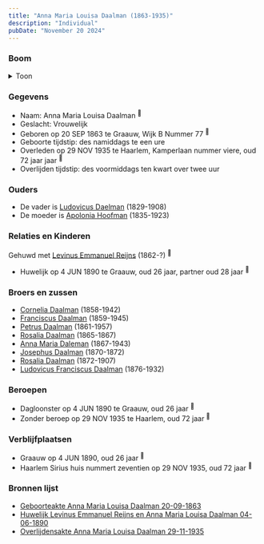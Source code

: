 ```yaml
---
title: "Anna Maria Louisa Daalman (1863-1935)"
description: "Individual"
pubDate: "November 20 2024"
---
```


### Boom
<details><summary>Toon</summary>

![test](https://www.plantuml.com/plantuml/svg/ZPDFJzj04CNl-ob6S6XxGFAVXjfH56Y2Kq0q84fxZSRsa6optersrqGHodVl1Bj9K573pPgT7V_clRVdpgFrTQM4cqkzG8iLv5ZCfzRKkXmQPInuYzhn4MalPh8aAAGj53NVL2ty2YggShAkAJbFbenVBKZiJIqKEWVF0W06nfPa7sQoc6johjUhKEf-7sAn5k83tBtyoedcnj5DNPedMTGEBf1KXVe8qC5L40HH2d2SnQFEQC23dnybgN8DlMwE-MgI6-yLTViGmUtm0SA4kozhvVnUevlNIarGbvF26kTompXy8mpX-kSOmZH8u9j5h9SCrj9yNR0cMY9S6lFu2YPXcD4WYxFuFp0fZ6z_CKpSuG7QavREqM6YjDaXZU9_W7hT9PMbr5DkYqEuo8OyllFbXMl4N640nqfEPtv5Ifabiwr5Azx9ITiXsWLsXVOc5_WeYbAntLzhXEzeMO4RKqk7x0hkkyBDi7Nqi21H03-oEqO-tQvsK8seLJ7Tg8Xe5LMRvFpD2pr9pMd9AgQgIS4zoT_QRVdYv3sfkHflCdCQmSTFxutD6PozRSld9av96cnTIS8tNObshYIXQ6bt1N5EkkJ7-WS0)
</details>

### Gegevens
- Naam: Anna Maria Louisa Daalman <sup><a href="../s00384/" style="text-decoration:none" title="Geboorteakte Anna Maria Louisa Daalman 20-09-1863">:link:</a></sup>
- Geslacht: Vrouwelijk
- Geboren op 20 SEP 1863 te Graauw, Wijk B Nummer 77 <sup><a href="../s00384/" style="text-decoration:none" title="Geboorteakte Anna Maria Louisa Daalman 20-09-1863">:link:</a></sup>
- Geboorte tijdstip: des namiddags te een ure
- Overleden op 29 NOV 1935 te Haarlem, Kamperlaan nummer viere, oud 72 jaar jaar <sup><a href="../s00408/" style="text-decoration:none" title="Overlijdensakte Anna Maria Louisa Daalman 29-11-1935">:link:</a></sup>
- Overlijden tijdstip: des voormiddags ten kwart over twee uur

### Ouders
- De vader is [Ludovicus Daelman](../i00029/) (1829-1908)
- De moeder is [Apolonia Hoofman](../i00028/) (1835-1923)

### Relaties en Kinderen

Gehuwd met [Levinus Emmanuel Reijns](../i00238/) (1862-?) <sup><a href="../s00396/" style="text-decoration:none" title="Huwelijk Levinus Emmanuel Reijns en Anna Maria Louisa Daalman 04-06-1890">:link:</a></sup>
- Huwelijk op 4 JUN 1890 te Graauw, oud 26 jaar, partner oud 28 jaar <sup><a href="../s00396/" style="text-decoration:none" title="Huwelijk Levinus Emmanuel Reijns en Anna Maria Louisa Daalman 04-06-1890">:link:</a></sup>

### Broers en zussen
- [Cornelia Daalman](../i00226/) (1858-1942)
- [Franciscus Daalman](../i00227/) (1859-1945)
- [Petrus Daalman](../i00228/) (1861-1957)
- [Rosalia Daalman](../i00230/) (1865-1867)
- [Anna Maria Daleman](../i00231/) (1867-1943)
- [Josephus Daalman](../i00232/) (1870-1872)
- [Rosalia Daalman](../i00233/) (1872-1907)
- [Ludovicus Franciscus Daalman](../i00234/) (1876-1932)

### Beroepen
- Dagloonster op 4 JUN 1890 te Graauw, oud 26 jaar <sup><a href="../s00396/" style="text-decoration:none" title="Huwelijk Levinus Emmanuel Reijns en Anna Maria Louisa Daalman 04-06-1890">:link:</a></sup>
- Zonder beroep op 29 NOV 1935 te Haarlem, oud 72 jaar <sup><a href="../s00408/" style="text-decoration:none" title="Overlijdensakte Anna Maria Louisa Daalman 29-11-1935">:link:</a></sup>

### Verblijfplaatsen
- Graauw  op 4 JUN 1890, oud 26 jaar  <sup><a href="../s00396/" style="text-decoration:none" title="Huwelijk Levinus Emmanuel Reijns en Anna Maria Louisa Daalman 04-06-1890">:link:</a></sup>
- Haarlem Sirius huis nummert zeventien op 29 NOV 1935, oud 72 jaar  <sup><a href="../s00408/" style="text-decoration:none" title="Overlijdensakte Anna Maria Louisa Daalman 29-11-1935">:link:</a></sup>

### Bronnen lijst
- [Geboorteakte Anna Maria Louisa Daalman 20-09-1863](../s00384/)
- [Huwelijk Levinus Emmanuel Reijns en Anna Maria Louisa Daalman 04-06-1890](../s00396/)
- [Overlijdensakte Anna Maria Louisa Daalman 29-11-1935](../s00408/)